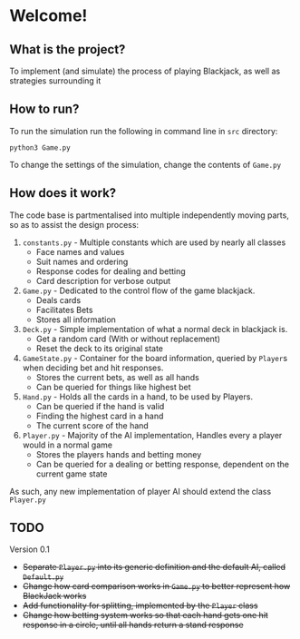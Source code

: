 # Welcome!

## What is the project?

To implement (and simulate) the process of playing Blackjack, as well as strategies surrounding it

## How to run?

To run the simulation run the following in command line in `src` directory:

`python3 Game.py`

To change the settings of the simulation, change the contents of `Game.py`

## How does it work?

The code base is partmentalised into multiple independently moving parts, so as to assist the design process:

1. `constants.py` - Multiple constants which are used by nearly all classes
	* Face names and values
	* Suit names and ordering
	* Response codes for dealing and betting
	* Card description for verbose output
2. `Game.py` - Dedicated to the control flow of the game blackjack.
	* Deals cards
	* Facilitates Bets
	* Stores all information
3. `Deck.py` - Simple implementation of what a normal deck in blackjack is.
	* Get a random card (With or without replacement)
	* Reset the deck to its original state
4. `GameState.py` - Container for the board information, queried by `Player`s when deciding bet and hit responses.
	* Stores the current bets, as well as all hands
	* Can be queried for things like highest bet
5. `Hand.py` - Holds all the cards in a hand, to be used by Players.
	* Can be queried if the hand is valid
	* Finding the highest card in a hand
	* The current score of the hand
6. `Player.py` - Majority of the AI implementation, Handles every a player would in a normal game
	* Stores the players hands and betting money
	* Can be queried for a dealing or betting response, dependent on the current game state

As such, any new implementation of player AI should extend the class `Player.py`

## TODO

Version 0.1

* ~~Separate `Player.py` into its generic definition and the default AI, called `Default.py`~~
* ~~Change how card comparison works in `Game.py` to better represent how BlackJack works~~
* ~~Add functionality for splitting, implemented by the `Player` class~~
* ~~Change how betting system works so that each hand gets one hit response in a circle, until all hands return a stand response~~
